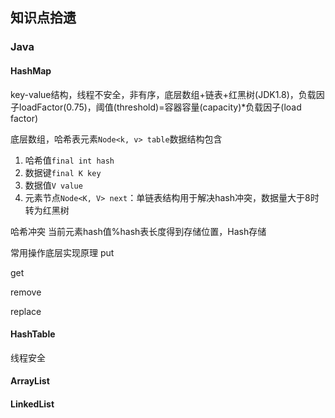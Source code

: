 ## 知识点拾遗
### Java
#### HashMap
key-value结构，线程不安全，非有序，底层数组+链表+红黑树(JDK1.8)，负载因子loadFactor(0.75)，阈值(threshold)=容器容量(capacity)*负载因子(load factor)

底层数组，哈希表元素`Node<k, v> table`数据结构包含
1. 哈希值`final int hash`
2. 数据键`final K key`
3. 数据值`V value`
4. 元素节点`Node<K, V> next`：单链表结构用于解决hash冲突，数据量大于8时转为红黑树

哈希冲突
当前元素hash值%hash表长度得到存储位置，Hash存储

常用操作底层实现原理
put

get

remove

replace

#### HashTable
线程安全

#### ArrayList


#### LinkedList


